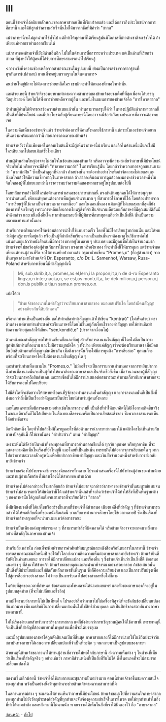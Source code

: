 <link href="markdown.css" rel="stylesheet">

# III

ตอนนี้ข้าพเจ้าได้อธิบายลักษณะของภาษาสากลเป็นที่เรียบร้อยแล้ว และได้กล่าวถึงประโยชน์จากการศึกษานี้ และได้พิสูจน์ว่าความสำเร็จนั้นไม่ได้มาจากชื่อที่มีคำว่า "สากล"

แม้ว่าภาษานี้จะไม่ถูกนำมาใช้ทั่วไป แต่ก็ทำให้ทุกคนที่ได้เรียนรู้มันมีโอกาสที่ชาวต่างชาติจะเข้าใจได้ ถ้าเพียงแค่พวกเขาอ่านออกเขียนได้

แต่ภาษาของข้าพเจ้านี้ยังมีด้านอื่นอีก ไม่ใช่ในด้านการสื่อสารระหว่างประเทศ แต่เป็นด้านที่เรียกว่าสากล ที่มุ่งหวังให้ผู้คนที่ได้รับการศึกษาสามารถนำไปเรียนรู้

<การหวังพึ่งความช่วยเหลือจากสาธารณะชนในรูปแบบนี้ ย่อมเป็นการสร้างจากรากฐานที่ทุรกันดาร(เปล่าเลย) แทนที่จะอยู่บนรากฐานในจินตนาการ>

คนส่วนใหญ่มักจะไม่ต้องการช่วยเหลือใคร เขามักจะทำให้ตนเองพึ่งพอใจเท่านั้น

และด้วยเหตุนี้ ข้าพเจ้าจึงขอพยายามทำตามความสามารถของข้าพเจ้าอย่างเต็มที่ที่สุดเพื่อจะได้บรรลุวัตถุประสงค์ โดยไม่ได้พึ่งการช่วยเหลือจากผู้อื่น และหนึ่งในแผนการของข้าพเจ้าคือ "การโหวตสากล"

ถ้าท่านผู้อ่านได้พิจารณาข้อความด้านบนแล้วนั้น ท่านสามารถสรุปได้ว่า ในทางปฏิบัติแล้วภาษาสากลนี้เป็นสิ่งที่มีประโยชน์ และมีประโยชน์กับผู้เรียนภาษานี้โดยอาจจะมีข้อจำกัดบางประการที่อาจจะต้องพบเจอ

ในความคิดเห็นของข้าพเจ้าแล้ว ข้าพเจ้าต้องการให้คนทั้งหลายใช้ภาษานี้ แต่กระนั้นเองข้าพเจ้าอยากเห็นความพร้อมมากกว่านี้ ก่อนการคาดเดาของข้าพเจ้า

ข้าพเจ้าหวังว่าในเพียงแค่ในตอนเริ่มต้นนี้จะมีผู้เห็นว่าภาษานี้น่าเรียน และอีกในด้านหนึ่งนั้นจะไม่มีใครเสียเวลาไปเลยแม้แต่ชั่วโมงเดียว

ท่านผู้อ่านส่วนใหญ่อาจจะไม่สนใจในข้อเสนอของข้าพเจ้า หรืออาจจะมีความสงสัยว่าภาษานี้มีประโยชน์จริงหรือไม่  หรืออาจจะมีสิ่งที่ "ทำลายความกล้า" ในการเรียนรู้นั้น โดยกลัวว่าพวกเขาอาจถูกขนานนามว่า "พวกนักฝัน” ซึ่งเป็นคำดูถูกที่น่ากลัว ถ้าอย่างนั้น จะต้องทำอย่างไรเพื่อกำจัดความไม่แยแสและลังเลใจแล้วให้มีความเชี่ยวชาญในภาษาสากล ถ้าเราลองจินตนาการดูแล้วลองมองหาช่วงเวลาหนึ่งในจิตใจของผู้ที่ไม่แยแสเหล่านี้ เราควรพบว่าความคิดของพวกเขาอยู่ในรูปแบบต่อไปนี้

โดยหลักการแล้วไม่มีใครต่อต้านการนำเสนอของภาษาสากลนี้ ตรงกันข้ามทุกคนได้ให้การอนุญาตการนำเสนอนี้ เพียงแต่ทุกคนต้องการเห็นผู้คนจำนวนมาก ๆ ที่สามารถใช้ภาษานี้ได้ โดยต้องปราศจาก "การเรียนรู้ที่ใช้เวลาเป็นจำนวนมากจนเหนื่อย"  และในตอนนั้นเอง แม้แต่ผู้ที่ไม่แยแสมากที่สุดก็ยังต้องการที่จะเรียนรู้ เพราะการหลีกเลี่ยงการเรียนรู้สิ่งที่จำเป็นจำนวนเล็กน้อยกับภาษาที่มีคุณสมบัติอันมีค่าดังกล่าว และเหนือสิ่งอื่นใด หากท่านละเลยสิ่งที่ผู้มีการศึกษาทุกคนถือว่าเป็นสิ่งที่ดี นั้นเป็นความเขลาของท่านเท่านั้นเอง

สำหรับการเตรียมภาษาให้พร้อมต่อการนำไปใช้แบบรวดเร็ว โดยที่ไม่มีใครเรียนรู้มาก่อนนั้น และได้พบว่ามีผู้คนรู้ภาษานี้อยู่แล้ว หรือเป็นผู้ที่กำลังเริ่มเรียน หากเป็นเช่นนั้นเราต้องมาดูในวิธีการต่อไป แน่นอนอยู่แล้วว่าหนังสือเล่มนี้มีการวางขายอยู่ในหลาย ๆ ประเทศ และมีผู้คนซื้อไปเป็นจำนวนมาก ข้าพเจ้าจะไม่ขอร้องต่อผู้อ่านกับการใช้เวลา แรงกาย หรือเงินทอง ที่จะทำสิ่งนี้ให้บรรลุผล แต่ข้าพเจ้าขอเพียงแค่ท่านผู้อ่านที่รัก ขอให้ท่านหยิบปากกาแล้ว กรุณาช่วยเขียน "Promes<small>,</small>o" (ที่อยู่ด้านล่าง) จากนั้นกรุณาส่งมายังข้าพเจ้าที่ Dr. Esperanto, c/o Dr. L. Samenhof, Warsaw, Russ-Poland สำหรับการเขียนนี้มีคำสัญญาดังนี้

> Mi, sub<small>,</small>skrib<small>,</small>it<small>,</small>a, promes<small>,</small>as el<small>,</small>lern<small>,</small>i la propon<small>,</small>it<small>,</small>a<small>,</small>n de d-ro Esperanto lingv<small>,</small>o<small>,</small>n inter<small>,</small>naci<small>,</small>a<small>,</small>n, se est<small>,</small>os montr<small>,</small>it<small>,</small>a, ke dek milion<small>,</small>o<small>,</small>j person<small>,</small>o<small>,</small>j don<small>,</small>is publik<small>,</small>e tia<small>,</small>n sama<small>,</small>n promes<small>,</small>o<small>,</small>n.

แปลได้ว่า

> "ข้าพเจ้าขอลงนามในคำสัญาว่าจะเรียนภาษาสากลของ หมอเอสเปรันโต โดยถ้ามีคนสัญญาอย่างเดียวกันนี้สิบล้านคน"

หรือหากท่านเห็นเป็นอย่างอื่น ขอให้ท่านขีดฆ่าคำสัญญาแล้วให้เขียน "kontraŭ" (ไม่เห็นด้วย) ตรงด้านล่าง แต่หากท่านประสงค์จะเรียนภาษานี้โดยไม่ขึ้นอยู่กับเงื่อนไขของคำสัญญา ขอให้ท่านขีดฆ่าข้อความท้ายสุดแล้วให้เขียน "sen<small>,</small>kondiĉ<small>,</small>e" (ปราศจากเงื่อนไข)

ด้านหลังของคำสัญญาขอให้ท่านเขียนชื่อและที่อยู่ สำหรับการลงนามในสัญญานี้โดยไม่ถือเป็นภาระผูกพันกับท่านที่ลงนาม และไม่มีความผูกมัดใด ๆ ทั้งปวง เพียงแค่สัญญาว่าจะต้องเรียนภาษา เมื่อมีคนอื่นอีกสิบล้านคนที่สัญญาเช่นเดียวกัน เมื่อถึงเวลานั้นก็จะไม่มีการพูดถึง “การเสียสละ” ทุกคนก็จะพร้อมที่จะเรียนภาษาโดยไม่ต้องลงนามในสัญญาใด ๆ

และสำหรับท่านที่ลงนามใน "Promes<small>,</small>o<small>,</small>" ไม่มีอะไรจะเป็นการรบกวนท่านนอกจากการหยิบปากกา ซึ่งท่านที่ลงนามนั้นจะเป็นผู้ที่ทำให้แนวคิดของภาษาสากลเป็นจริงเร็วยิ่งขึ้น เมื่อจำนวนของผู้ที่สัญญาว่าจะเรียนภาษาถึงสิบล้านคน และรายชื่อนั้นได้มีการนำเสนอต่อสาธารณะ คำถามเกี่ยวกับภาษาสากลจะได้รับการตอบไปโดยปริยาย

ไม่มีสิ่งใดที่จะขัดขวางให้สหายหรือคนที่รู้จักของท่านลงนามในคำสัญญา และการลงนามนั้นก็เป็นสิ่งที่บ่งบอกว่าสิ่งนี้เป็นเรื่องสำคัญและเป็นประโชยน์สำหรับผู้คนทั้งหลาย

และโดยเฉพาะเมื่อมีการลงนามอย่างเช่นในการลงนามนี้ เป็นสิ่งที่ทำให้แนวคิดนี้ได้มีโอกาศเกิดขึ้นจริง ในขณะเดียวกันก็ไม่ได้เสียหายในเรื่องของศีลธรรมหรือเป็นการเสียสละสิ่งของ ซึ่งพวกเราสามารถเห็นได้อย่างชัดเจน

อีกหัวข้อหนึ่ง โดยทั่วไปแล้วไม่มีใครพูดอะไรที่ต่อต้านการนำภาษาสากลมาใช้ แต่ถ้าใครไม่เห็นด้วยกับภาษาปัจจุบันนี้ ก็ให้เขานั้นส่ง "คำประท้วง" แทน "คำสัญญา"

เพราะเห็นได้ชัดว่าเป็นหน้าที่ของทุกคนที่สามารถอ่านออกเขียนได้ ทุกวัย ทุกเพศ หรือทุกอาชีพ ที่จะแสดงความคิดเห็นในเรื่องที่ยิ่งใหญ่นี้ และโดยที่เป็นเช่นนั้น เพราะมันไม่ต้องการการเสียสละใด ๆ มากไปกว่าการสละเวลาสักครู่หนึ่งเพื่อยิบปากกาเขียนคำสัญญา และเงินสักจำนวนหนึ่งสำหรับการส่งกลับมายังข้าพเจ้า

ข้าพเจ้าขอร้องไปยังบรรณาธิการของนิยตสารทั้งหลาย โปรดนำเสนอเรื่องนี้ไปยังท่านผู้อ่านของท่านด้วย และท่านผู้อ่านก็ขอร้องให้เล่าเรื่องนี้ให้สหายของท่านด้วย

ข้าพเจ้าคงไม่ต้องกล่าวอะไรมากอีกแล้ว ข้าพเจ้าไม่อยากจะกล่าวว่าภาษาของข้าพเจ้านั้นสมบูรณ์แบบจนข้าพเจ้าไม่สามารถทำให้มันดีกว่านี้ได้ แต่ข้าพเจ้านั้นกล้าที่จะคิดว่าข้าพเจ้าได้ทำให้สิ่งที่เป็นพื้นฐานต่าง ๆ ของภาษานั้นได้ถูกเติมเต็มจนสามารถที่จะเรียกได้ว่า "สากล"

ซึ่งมีเพียงบางสิ่งที่ได้แก้ไขหรือสร้างขึ้นตามที่ข้าพเจ้าได้นำเสนอ เพียงแค่สิ่งที่สำคัญ ๆ ที่ข้าพเจ้าสามารถกล่าวได้ให้พอดีกับเนื้อที่ของหนังสือเล่มนี้ บวกกับการผ่านการศึกษาโดยใช้เวลาหลายปี ซึ่งเป็นเรื่องที่ข้าพเจ้ากล้าหาญพอที่จะนำมาเผยแพร่ต่อสาธารณะ

ข้าพเจ้าเป็นเพียงแค่มนุษย์ธรรมดา ๆ ที่สามารถทำสิ่งที่ผิดพลาดได้ หรือข้าพเจ้าอาจจะพลาดบางสิ่งบางอย่างที่สำคัญในภาษาของข้าพเจ้า

***

สำหรับสิ่งเหล่านั้น ก่อนที่จะพิมพ์รายการคำศัพท์ที่สมบูรณ์และหนังสือหรือนิตยสารในภาษานี้ ข้าพเจ้าขอรอสาธารณะชนสักหนึ่งปี ขอให้ทั่วโลกส่งความคิดความเห็นต่อภาษาสากลมายังข้าพเจ้า ข้าพเจ้ายินดีรับฟังในคำเสนอแนะ การขอให้มีการเปลี่ยนแปลง และเรื่องอื่น ๆ ซึ่งข้าพเจ้าเห็นว่าเป็นสิ่งที่ดี ข้อเสนอแนะต่าง ๆ ที่ส่งมาให้ข้าพเจ้า ข้าพเจ้าขอขอบคุณและจะนำมาพิจารณาอย่างรอบครอบ ถ้าข้อเสนอนั้นเป็นสิ่งที่มีประโยชน์และไม่ขัดกับหลักภาษาขั้นพื้นฐาน ซึ่งก็คือความเรียบง่าย และเป็นการปรับปรุงเพื่อไปสู่การสื่อสารอย่างสากล ไม่ว่าจะเป็นการรับเอาไปอย่างสากลหรือไม่ก็ตาม

ในท้ายที่สุดของเวลาที่กำหนด ข้อเสนอแนะทั้งหมดจะได้นำมาเผยแพร่ และตัวของภาษาเองก็จะอยู่ในรูปแบบสุดท้าย (ที่จะไม่เปลี่ยนอะไรอีก)

หากมีใครพบว่าภาษานี้ไม่เป็นที่พอใจ โปรดอย่าลืมว่าภาษาไม่ใช่เครื่องพิสูจน์ที่จะขัดกับข้อเปลี่ยนแปลงอันมากมาย เพียงแค่สิทธิในการเปลี่ยนแปลงนั้นไม่ใช่สิทธิส่วนบุคคล แต่เป็นสิทธิของสถาบันทางภาษาของภาษานี้

ไม่ใช่เรื่องง่ายเลยสำหรับการสร้างภาษาสากล แต่ก็ยังง่ายกว่าการเชิญชวนผู้คนให้ใช้ภาษานี้ เพราะเหตุนี้จึงเป็นสิ่งที่สำคัญที่ต้องพยายามในทุกด้านเพื่อที่จะได้บรรลุผล

และเมื่อรูปแบบของภาษาได้ถูกตัดสินจนเป็นที่สิ้นสุด ภาษาสากลเองก็ได้มีการนำมาใช้ในชีวิตประจำวัน สถาบันทางภาษาได้เสนอการเปลี่ยนแปลงที่จำเป็นที่ละนิด ๆ จนกลายมาเป็นรูปแบบของภาษา

ด้วยเหตุนี้ข้าพเจ้าขอภาวนาให้ท่านผู้อ่านที่อาจจะไม่พอใจกับภาษานี้ ส่งความเห็นต่าง ๆ ในส่วนที่เห็นว่าเป็นเรื่องที่สำคัญจริง ๆ อย่างเช่นว่า ภาษามีส่วนหนึ่งที่เป็นสิ่งที่รับไม่ได้ ซึ่งในอนาคที่จะไม่สามารถเปลี่ยนแปลงได้

***

ผลงานชิ้นเล็กน้อยนี้ ข้าพเจ้าได้ใช้แรงกายและสุขภาพเป็นอย่างมาก ตอนนี้ข้าพเจ้าขอชื่นชมความสนใจของทุกท่าน หวังเป็นอย่างยิ่งว่าทุกท่านจะช่วยข้าพเจ้าตามความสามารถที่มี

ในสถานการณ์ต่าง ๆ จะแสดงให้ท่านเห็นว่าภาษานี้มีประโชยน์ ข้าพเจ้าขอมุ่งไปที่ความสนใจภาษาสากลของทุกท่านไปยังวัตถุประสงค์สำคัญที่ทุกท่านจะจับจ้องดูความสำเร็จในการโหวต ขอให้ทุกท่านทำในสิ่งที่ทำได้ตามกำลัง และหลังจากนี้ไม่นานนัก พวกเราจะได้เห็นในสิ่งที่เราได้ฝันเอาไว้ คือ "ภาษาสากล"

[ก่อนหน้า](./6.md) - [ถัดไป](./8.md)
